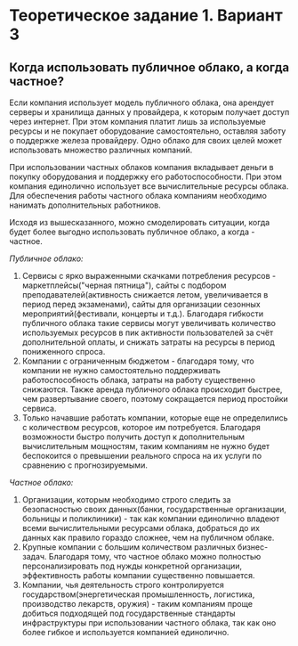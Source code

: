 # Теоретическое задание 1. Вариант 3
## Когда использовать публичное облако, а когда частное?
Если компания использует модель публичного облака, она арендует серверы и хранилища данных у провайдера, к которым получает доступ через интернет. При этом компания платит лишь за используемые ресурсы и не покупает оборудование самостоятельно, оставляя заботу о поддержке железа провайдеру. Одно облако для своих целей может использовать множество различных компаний.

При использовании частных облаков компания вкладывает деньги в покупку оборудования и поддержку его работоспособности. При этом компания единолично использует все вычислительные ресурсы облака. Для обеспечения работы частного облака компаниям необходимо нанимать дополнительных работников.

Исходя из вышесказанного, можно смоделировать ситуации, когда будет более выгодно использовать публичное облако, а когда - частное.

*Публичное облако:*
1) Сервисы с ярко выраженными скачками потребления ресурсов - маркетплейсы("черная пятница"), сайты с подбором преподавателей(активность снижается летом, увеличивается в период перед экзаменами), сайты для организации сезонных мероприятий(фестивали, концерты и т.д.). Благодаря гибкости публичного облака такие сервисы могут увеличивать количество используемых ресурсов в пик активности пользователей за счёт дополнительной оплаты, и снижать затраты на ресурсы в период пониженного спроса.
2) Компании с ограниченным бюджетом - благодаря тому, что компании не нужно самостоятельно поддерживать работоспособность облака, затраты на работу существенно снижаются. Также аренда публичного облака происходит быстрее, чем развертывание своего, поэтому сокращается период простойки сервиса.
3) Только начавшие работать компании, которые еще не определились с количеством ресурсов, которое им потребуется. Благодаря возможности быстро получить доступ к дополнительным вычислительным мощностям, таким компаниям не нужно будет беспокоится о превышении реального спроса на их услуги по сравнению с прогнозируемыми.

*Частное облако:*
1) Организации, которым необходимо строго следить за безопасностью своих данных(банки, государственные организации, больницы и поликлиники) - так как компании единолично владеют всеми вычислительными ресурсами облака, добраться до их данных как правило гораздо сложнее, чем на публичном облаке.
2) Крупные компании с большим количеством различных бизнес-задач. Благодаря тому, что частное облако можно полностью персонализировать под нужды конкретной организации, эффективность работы компании существенно повышается.
3) Компании, чья деятельность строго контролируется государством(энергетическая промышленность, логистика, производство лекарств, оружия) - таким компаниям проще добиться подходящей под государственные стандарты инфраструктуры при использовании частного облака, так как оно более гибкое и используется компанией единолично.
